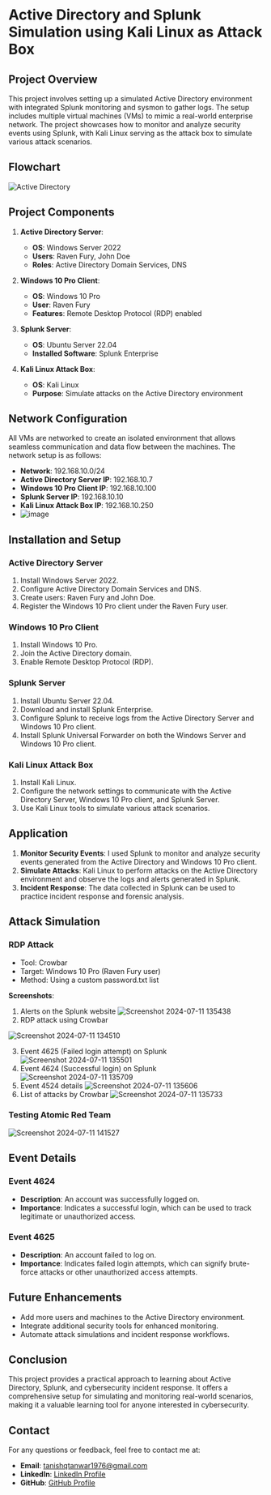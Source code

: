 # Active Directory and Splunk Simulation using Kali Linux as Attack Box

## Project Overview
This project involves setting up a simulated Active Directory environment with integrated Splunk monitoring and sysmon to gather logs. The setup includes multiple virtual machines (VMs) to mimic a real-world enterprise network. The project showcases how to monitor and analyze security events using Splunk, with Kali Linux serving as the attack box to simulate various attack scenarios.

## Flowchart
![Active Directory](https://github.com/Tanishq404E/Active_Directory_Splunk_Simulation/assets/70007965/eaacb637-82f4-4d32-9066-4ba505445c43)


## Project Components
1. **Active Directory Server**:
   - **OS**: Windows Server 2022
   - **Users**: Raven Fury, John Doe
   - **Roles**: Active Directory Domain Services, DNS

2. **Windows 10 Pro Client**:
   - **OS**: Windows 10 Pro
   - **User**: Raven Fury
   - **Features**: Remote Desktop Protocol (RDP) enabled

3. **Splunk Server**:
   - **OS**: Ubuntu Server 22.04
   - **Installed Software**: Splunk Enterprise

4. **Kali Linux Attack Box**:
   - **OS**: Kali Linux
   - **Purpose**: Simulate attacks on the Active Directory environment

## Network Configuration
All VMs are networked to create an isolated environment that allows seamless communication and data flow between the machines. The network setup is as follows:
- **Network**: 192.168.10.0/24
- **Active Directory Server IP**: 192.168.10.7
- **Windows 10 Pro Client IP**: 192.168.10.100
- **Splunk Server IP**: 192.168.10.10
- **Kali Linux Attack Box IP**: 192.168.10.250
- ![image](https://github.com/Tanishq404E/SOC_Automation_Project/assets/70007965/636b5b82-fa62-4bed-abd7-973490092bd1)

## Installation and Setup
### Active Directory Server
1. Install Windows Server 2022.
2. Configure Active Directory Domain Services and DNS.
3. Create users: Raven Fury and John Doe.
4. Register the Windows 10 Pro client under the Raven Fury user.

### Windows 10 Pro Client
1. Install Windows 10 Pro.
2. Join the Active Directory domain.
3. Enable Remote Desktop Protocol (RDP).

### Splunk Server
1. Install Ubuntu Server 22.04.
2. Download and install Splunk Enterprise.
3. Configure Splunk to receive logs from the Active Directory Server and Windows 10 Pro client.
4. Install Splunk Universal Forwarder on both the Windows Server and Windows 10 Pro client.

### Kali Linux Attack Box
1. Install Kali Linux.
2. Configure the network settings to communicate with the Active Directory Server, Windows 10 Pro client, and Splunk Server.
3. Use Kali Linux tools to simulate various attack scenarios.

## Application
1. **Monitor Security Events**: I used Splunk to monitor and analyze security events generated from the Active Directory and Windows 10 Pro client.
2. **Simulate Attacks**: Kali Linux to perform attacks on the Active Directory environment and observe the logs and alerts generated in Splunk.
3. **Incident Response**: The data collected in Splunk can be used to practice incident response and forensic analysis.

## Attack Simulation
### RDP Attack
- Tool: Crowbar
- Target: Windows 10 Pro (Raven Fury user)
- Method: Using a custom password.txt list

**Screenshots**:
1. Alerts on the Splunk website
![Screenshot 2024-07-11 135438](https://github.com/Tanishq404E/SOC_Automation_Project/assets/70007965/1255c9ce-ab82-4887-8fc0-f156b86c3889)
2. RDP attack using Crowbar

![Screenshot 2024-07-11 134510](https://github.com/Tanishq404E/SOC_Automation_Project/assets/70007965/1f73913a-7f6a-46c0-be31-1b4e0e00e260)

3. Event 4625 (Failed login attempt) on Splunk
![Screenshot 2024-07-11 135501](https://github.com/Tanishq404E/SOC_Automation_Project/assets/70007965/2aed1fd5-1209-4bec-b16e-7ade911532ee)
4. Event 4624 (Successful login) on Splunk
![Screenshot 2024-07-11 135709](https://github.com/Tanishq404E/SOC_Automation_Project/assets/70007965/cbe8c4ff-5e14-4cf5-a170-46bda7f2c6e6)
5. Event 4524 details
![Screenshot 2024-07-11 135606](https://github.com/Tanishq404E/SOC_Automation_Project/assets/70007965/f8824b3c-2f69-45ed-a330-152e6e219454)
6. List of attacks by Crowbar
![Screenshot 2024-07-11 135733](https://github.com/Tanishq404E/SOC_Automation_Project/assets/70007965/d0558951-f4c1-4835-a970-1d9fd107ff4b)

### Testing Atomic Red Team
![Screenshot 2024-07-11 141527](https://github.com/Tanishq404E/SOC_Automation_Project/assets/70007965/f651bf38-2d71-436b-aa47-ed4bd0a3e458)

## Event Details
### Event 4624
- **Description**: An account was successfully logged on.
- **Importance**: Indicates a successful login, which can be used to track legitimate or unauthorized access.

### Event 4625
- **Description**: An account failed to log on.
- **Importance**: Indicates failed login attempts, which can signify brute-force attacks or other unauthorized access attempts.

## Future Enhancements
- Add more users and machines to the Active Directory environment.
- Integrate additional security tools for enhanced monitoring.
- Automate attack simulations and incident response workflows.

## Conclusion
This project provides a practical approach to learning about Active Directory, Splunk, and cybersecurity incident response. It offers a comprehensive setup for simulating and monitoring real-world scenarios, making it a valuable learning tool for anyone interested in cybersecurity.

## Contact
For any questions or feedback, feel free to contact me at:
- **Email**: tanishqtanwar1976@gmail.com
- **LinkedIn**: [LinkedIn Profile](https://www.linkedin.com/in/tanishq404e)
- **GitHub**: [GitHub Profile](https://github.com/tanishq404e)
